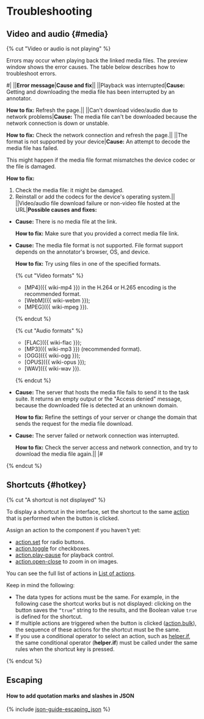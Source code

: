 # Troubleshooting

## Video and audio {#media}

{% cut "Video or audio is not playing" %}

Errors may occur when playing back the linked media files. The preview window shows the error causes. The table below describes how to troubleshoot errors.

#|
||**Error message**|**Cause and fix**||
||Playback was interrupted|**Cause:** Getting and downloading the media file has been interrupted by an annotator.

**How to fix:** Refresh the page.||
||Can't download video/audio due to network problems|**Cause:** The media file can't be downloaded because the network connection is down or unstable.

**How to fix:** Check the network connection and refresh the page.||
||The format is not supported by your device|**Cause:** An attempt to decode the media file has failed.

This might happen if the media file format mismatches the device codec or the file is damaged.

**How to fix:**
1. Check the media file: it might be damaged.
1. Reinstall or add the codecs for the device's operating system.||
||Video/audio file download failure or non-video file hosted at the URL|**Possible causes and fixes:**
- **Cause:** There is no media file at the link.

  **How to fix:** Make sure that you provided a correct media file link.

- **Cause:** The media file format is not supported. File format support depends on the annotator's browser, OS, and device.

  **How to fix:** Try using files in one of the specified formats.
  
  {% cut "Video formats" %}

    - [MP4]({{ wiki-mp4 }}) in the H.264 or H.265 encoding is the recommended format.
    - [WebM]({{ wiki-webm }});
    - [MPEG]({{ wiki-mpeg }}).

  {% endcut %}

  {% cut "Audio formats" %}

    - [FLAC]({{ wiki-flac }});
    - [MP3]({{ wiki-mp3 }}) (recommended format).
    - [OGG]({{ wiki-ogg }});
    - [OPUS]({{ wiki-opus }});
    - [WAV]({{ wiki-wav }}).
  
  {% endcut %}
  
- **Cause:** The server that hosts the media file fails to send it to the task suite. It returns an empty output or the "Access denied" message, because the downloaded file is detected at an unknown domain.

  **How to fix:** Refine the settings of your server or change the domain that sends the request for the media file download.

- **Cause:** The server failed or network connection was interrupted.

  **How to fix:** Check the server access and network connection, and try to download the media file again.||
|#

{% endcut %}

## Shortcuts {#hotkey}

{% cut "A shortcut is not displayed" %}


To display a shortcut in the interface, set the shortcut to the same [action](../reference/actions.md) that is performed when the button is clicked.

Assign an action to the component if you haven't yet:
- [action.set](../reference/action.set.md) for radio buttons.
- [action.toggle](../reference/action.toggle.md) for checkboxes.
- [action.play-pause](../reference/action.play-pause.md) for playback control.
- [action.open-close](../reference/action.open-close.md) to zoom in on images.

You can see the full list of actions in [List of actions](../reference/actions.md).

Keep in mind the following:

- The data types for actions must be the same. For example, in the following case the shortcut works but is not displayed: clicking on the button saves the `“true”` string to the results, and the Boolean value `true` is defined for the shortcut.
- If multiple actions are triggered when the button is clicked ([action.bulk](../reference/action.bulk.md)), the sequence of these actions for the shortcut must be the same.
- If you use a conditional operator to select an action, such as [helper.if](../reference/helper.if.md), the same conditional operator (**helper.if**) must be called under the same rules when the shortcut key is pressed.

{% endcut %}

## Escaping

#### How to add quotation marks and slashes in JSON

{% include [json-guide-escaping_json](../_includes/quickstart/id-json-guide/escaping_json.md) %}
